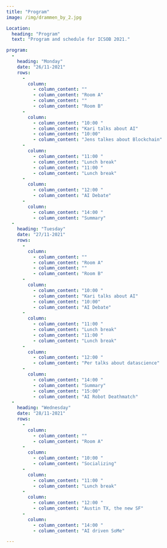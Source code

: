 ```yaml
---
title: "Program"
image: /img/drammen_by_2.jpg

Location:
  heading: "Program"
  text: "Program and schedule for ICSOB 2021."

program:
  - 
    heading: "Monday"
    date: "26/11-2021" 
    rows:
      - 
        column:
          - column_content: ""
          - column_content: "Room A"
          - column_content: ""
          - column_content: "Room B"
      - 
        column:
          - column_content: "10:00 "
          - column_content: "Kari talks about AI"
          - column_content: "10:00"
          - column_content: "Jens talkes about Blockchain"
      - 
        column:
          - column_content: "11:00 "
          - column_content: "Lunch break" 
          - column_content: "11:00 "
          - column_content: "Lunch break"
      - 
        column:
          - column_content: "12:00 "
          - column_content: "AI Debate"
      -  
        column:
          - column_content: "14:00 "
          - column_content: "Summary"
  - 
    heading: "Tuesday"
    date: "27/11-2021" 
    rows:
      - 
        column:
          - column_content: ""
          - column_content: "Room A"
          - column_content: ""
          - column_content: "Room B"
      - 
        column:
          - column_content: "10:00 "
          - column_content: "Kari talks about AI"
          - column_content: "10:00"
          - column_content: "AI Debate"
      - 
        column:
          - column_content: "11:00 "
          - column_content: "Lunch break" 
          - column_content: "11:00 "
          - column_content: "Lunch break"
      - 
        column:
          - column_content: "12:00 "
          - column_content: "Per talks about datascience"
      -  
        column:
          - column_content: "14:00 "
          - column_content: "Summary"
          - column_content: "15:00"
          - column_content: "AI Robot Deathmatch"
  - 
    heading: "Wednesday"
    date: "28/11-2021" 
    rows:
      - 
        column:
          - column_content: ""
          - column_content: "Room A"
      - 
        column:
          - column_content: "10:00 "
          - column_content: "Socializing"
      - 
        column:
          - column_content: "11:00 "
          - column_content: "Lunch break" 
      - 
        column:
          - column_content: "12:00 "
          - column_content: "Austin TX, the new SF"
      -  
        column:
          - column_content: "14:00 "
          - column_content: "AI driven SoMe"

---
```

